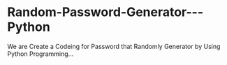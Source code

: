 # Random-Password-Generator---Python

We are Create a Codeing for Password that Randomly Generator by Using Python Programming...
